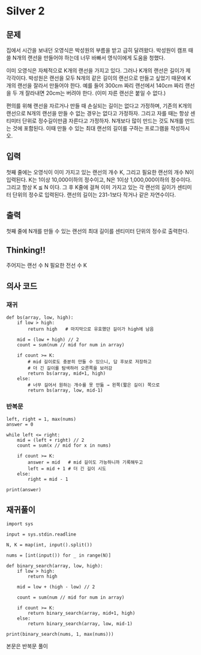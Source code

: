 # Silver 2

## 문제
집에서 시간을 보내던 오영식은 박성원의 부름을 받고 급히 달려왔다. 박성원이 캠프 때 쓸 N개의 랜선을 만들어야 하는데 너무 바빠서 영식이에게 도움을 청했다.

이미 오영식은 자체적으로 K개의 랜선을 가지고 있다. 그러나 K개의 랜선은 길이가 제각각이다. 박성원은 랜선을 모두 N개의 같은 길이의 랜선으로 만들고 싶었기 때문에 K개의 랜선을 잘라서 만들어야 한다. 예를 들어 300cm 짜리 랜선에서 140cm 짜리 랜선을 두 개 잘라내면 20cm는 버려야 한다. (이미 자른 랜선은 붙일 수 없다.)

편의를 위해 랜선을 자르거나 만들 때 손실되는 길이는 없다고 가정하며, 기존의 K개의 랜선으로 N개의 랜선을 만들 수 없는 경우는 없다고 가정하자. 그리고 자를 때는 항상 센티미터 단위로 정수길이만큼 자른다고 가정하자. N개보다 많이 만드는 것도 N개를 만드는 것에 포함된다. 이때 만들 수 있는 최대 랜선의 길이를 구하는 프로그램을 작성하시오.

## 입력
첫째 줄에는 오영식이 이미 가지고 있는 랜선의 개수 K, 그리고 필요한 랜선의 개수 N이 입력된다. K는 1이상 10,000이하의 정수이고, N은 1이상 1,000,000이하의 정수이다. 그리고 항상 K ≦ N 이다. 그 후 K줄에 걸쳐 이미 가지고 있는 각 랜선의 길이가 센티미터 단위의 정수로 입력된다. 랜선의 길이는 231-1보다 작거나 같은 자연수이다.

## 출력
첫째 줄에 N개를 만들 수 있는 랜선의 최대 길이를 센티미터 단위의 정수로 출력한다.

## Thinking!!
주어지는 랜선 수 N 필요한 전선 수 K


## 의사 코드

### 재귀

    def bs(array, low, high):
        if low > high:
            return high   # 마지막으로 유효했던 길이가 high에 남음
    
        mid = (low + high) // 2
        count = sum(num // mid for num in array)
    
        if count >= K:
            # mid 길이로도 충분히 만들 수 있으니, 답 후보로 저장하고
            # 더 긴 길이를 탐색하러 오른쪽을 보러감
            return bs(array, mid+1, high)
        else:
            # 너무 길어서 원하는 개수를 못 만듦 → 왼쪽(짧은 길이) 쪽으로
            return bs(array, low, mid-1)

### 반복문

    left, right = 1, max(nums)
    answer = 0
    
    while left <= right:
        mid = (left + right) // 2
        count = sum(x // mid for x in nums)
    
        if count >= K:
            answer = mid   # mid 길이도 가능하니까 기록해두고
            left = mid + 1 # 더 긴 길이 시도
        else:
            right = mid - 1
    
    print(answer)


## 재귀풀이

    import sys
    
    input = sys.stdin.readline
    
    N, K = map(int, input().split())
    
    nums = [int(input()) for _ in range(N)]
    
    def binary_search(array, low, high):
        if low > high:
            return high
    
        mid = low + (high - low) // 2
    
        count = sum(num // mid for num in array)
    
        if count >= K:
            return binary_search(array, mid+1, high)
        else:
            return binary_search(array, low, mid-1)
    
    print(binary_search(nums, 1, max(nums)))

본문은 반복문 풀이